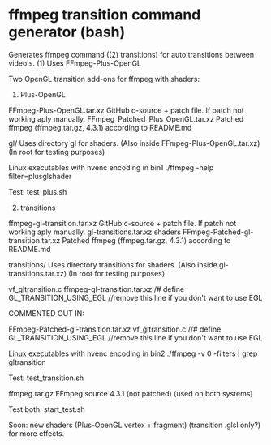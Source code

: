 # ffmpeg transition command generator (bash)
Generates ffmpeg command ((2) transitions) for auto transitions between video's. (1) Uses FFmpeg-Plus-OpenGL

Two OpenGL transition add-ons for ffmpeg with shaders:

1) Plus-OpenGL

FFmpeg-Plus-OpenGL.tar.xz           GitHub c-source + patch file. If patch not working aply manually.
FFmpeg_Patched_Plus_OpenGL.tar.xz   Patched ffmpeg (ffmpeg.tar.gz, 4.3.1) according to README.md

gl/                                 Uses directory gl for shaders. (Also inside FFmpeg-Plus-OpenGL.tar.xz) (In root for testing purposes)

Linux executables with nvenc encoding in bin1
./ffmpeg -help filter=plusglshader

Test: test_plus.sh

2) transitions

ffmpeg-gl-transition.tar.xz         GitHub c-source + patch file. If patch not working aply manually.
gl-transitions.tar.xz               shaders
FFmpeg-Patched-gl-transition.tar.xz Patched ffmpeg (ffmpeg.tar.gz, 4.3.1) according to README.md

transitions/                        Uses directory transitions for shaders. (Also inside gl-transitions.tar.xz) (In root for testing purposes)

vf_gltransition.c
ffmpeg-gl-transition.tar.xz
/# define GL_TRANSITION_USING_EGL //remove this line if you don't want to use EGL

COMMENTED OUT IN:

FFmpeg-Patched-gl-transition.tar.xz
vf_gltransition.c
//# define GL_TRANSITION_USING_EGL //remove this line if you don't want to use EGL

Linux executables with nvenc encoding in bin2
./ffmpeg -v 0 -filters | grep gltransition

Test: test_transition.sh

ffmpeg.tar.gz                       FFmpeg source 4.3.1 (not patched) (used on both systems)

Test both: start_test.sh

Soon: new shaders (Plus-OpenGL vertex + fragment) (transition .glsl only?) for more effects.


 